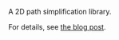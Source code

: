 A 2D path simplification library.

For details, see [the blog post](https://blog.gnoack.org/post/path-simplification-lib/).
